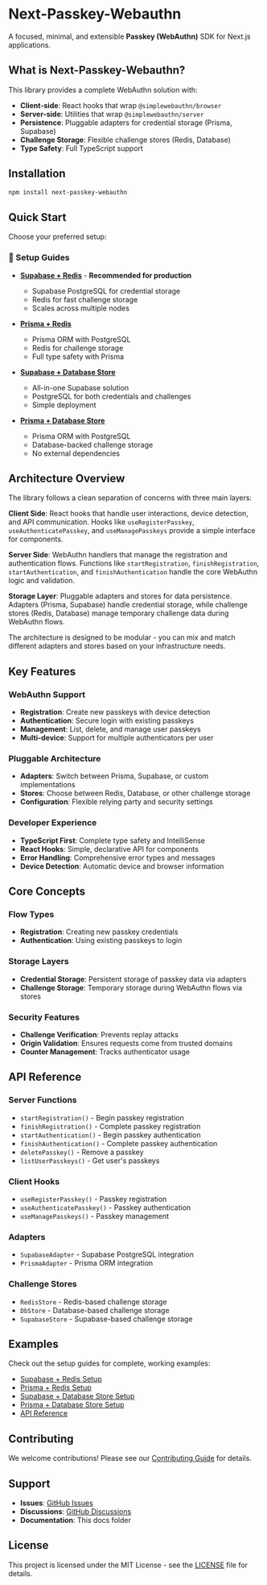 # Next-Passkey-Webauthn

A focused, minimal, and extensible **Passkey (WebAuthn)** SDK for Next.js applications.

## What is Next-Passkey-Webauthn?

This library provides a complete WebAuthn solution with:

- **Client-side**: React hooks that wrap `@simplewebauthn/browser`
- **Server-side**: Utilities that wrap `@simplewebauthn/server`
- **Persistence**: Pluggable adapters for credential storage (Prisma, Supabase)
- **Challenge Storage**: Flexible challenge stores (Redis, Database)
- **Type Safety**: Full TypeScript support

## Installation

```bash
npm install next-passkey-webauthn
```

## Quick Start

Choose your preferred setup:

### 🚀 Setup Guides

- **[Supabase + Redis](./docs/supabase-redis-setup.md)** - **Recommended for production**
  - Supabase PostgreSQL for credential storage
  - Redis for fast challenge storage
  - Scales across multiple nodes

- **[Prisma + Redis](./docs/prisma-redis-setup.md)**
  - Prisma ORM with PostgreSQL
  - Redis for challenge storage
  - Full type safety with Prisma

- **[Supabase + Database Store](./docs/supabase-store-setup.md)**
  - All-in-one Supabase solution
  - PostgreSQL for both credentials and challenges
  - Simple deployment

- **[Prisma + Database Store](./docs/prisma-store-setup.md)**
  - Prisma ORM with PostgreSQL
  - Database-backed challenge storage
  - No external dependencies

## Architecture Overview

The library follows a clean separation of concerns with three main layers:

**Client Side**: React hooks that handle user interactions, device detection, and API communication. Hooks like `useRegisterPasskey`, `useAuthenticatePasskey`, and `useManagePasskeys` provide a simple interface for components.

**Server Side**: WebAuthn handlers that manage the registration and authentication flows. Functions like `startRegistration`, `finishRegistration`, `startAuthentication`, and `finishAuthentication` handle the core WebAuthn logic and validation.

**Storage Layer**: Pluggable adapters and stores for data persistence. Adapters (Prisma, Supabase) handle credential storage, while challenge stores (Redis, Database) manage temporary challenge data during WebAuthn flows.

The architecture is designed to be modular - you can mix and match different adapters and stores based on your infrastructure needs.

## Key Features

### WebAuthn Support
- **Registration**: Create new passkeys with device detection
- **Authentication**: Secure login with existing passkeys
- **Management**: List, delete, and manage user passkeys
- **Multi-device**: Support for multiple authenticators per user

### Pluggable Architecture
- **Adapters**: Switch between Prisma, Supabase, or custom implementations
- **Stores**: Choose between Redis, Database, or other challenge storage
- **Configuration**: Flexible relying party and security settings

### Developer Experience
- **TypeScript First**: Complete type safety and IntelliSense
- **React Hooks**: Simple, declarative API for components
- **Error Handling**: Comprehensive error types and messages
- **Device Detection**: Automatic device and browser information

## Core Concepts

### Flow Types
- **Registration**: Creating new passkey credentials
- **Authentication**: Using existing passkeys to login

### Storage Layers
- **Credential Storage**: Persistent storage of passkey data via adapters
- **Challenge Storage**: Temporary storage during WebAuthn flows via stores

### Security Features
- **Challenge Verification**: Prevents replay attacks
- **Origin Validation**: Ensures requests come from trusted domains
- **Counter Management**: Tracks authenticator usage

## API Reference

### Server Functions
- `startRegistration()` - Begin passkey registration
- `finishRegistration()` - Complete passkey registration
- `startAuthentication()` - Begin passkey authentication
- `finishAuthentication()` - Complete passkey authentication
- `deletePasskey()` - Remove a passkey
- `listUserPasskeys()` - Get user's passkeys

### Client Hooks
- `useRegisterPasskey()` - Passkey registration
- `useAuthenticatePasskey()` - Passkey authentication
- `useManagePasskeys()` - Passkey management

### Adapters
- `SupabaseAdapter` - Supabase PostgreSQL integration
- `PrismaAdapter` - Prisma ORM integration

### Challenge Stores
- `RedisStore` - Redis-based challenge storage
- `DbStore` - Database-based challenge storage
- `SupabaseStore` - Supabase-based challenge storage

## Examples

Check out the setup guides for complete, working examples:

- [Supabase + Redis Setup](./docs/supabase-redis-setup.md)
- [Prisma + Redis Setup](./docs/prisma-redis-setup.md)
- [Supabase + Database Store Setup](./docs/supabase-store-setup.md)
- [Prisma + Database Store Setup](./docs/prisma-store-setup.md)
- [API Reference](./docs/api-reference.md)

## Contributing

We welcome contributions! Please see our [Contributing Guide](./CONTRIBUTING.md) for details.

## Support

- **Issues**: [GitHub Issues](https://github.com/shaoxuan0916/next-passkey-webauthn/issues)
- **Discussions**: [GitHub Discussions](https://github.com/shaoxuan0916/next-passkey-webauthn/discussions)
- **Documentation**: This docs folder

## License

This project is licensed under the MIT License - see the [LICENSE](./LICENSE) file for details.